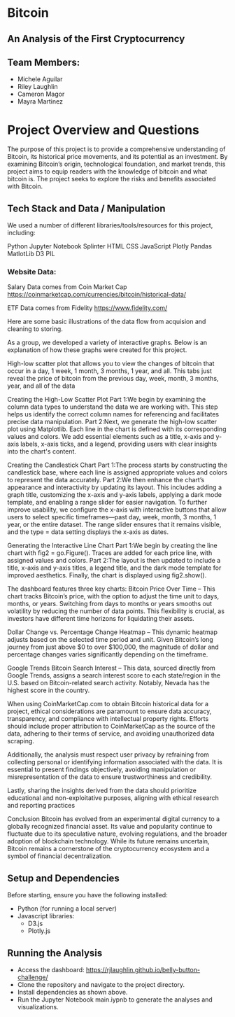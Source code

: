 # Bitcoin
## An Analysis of the First Cryptocurrency

## Team Members:
- Michele Aguilar
- Riley Laughlin
- Cameron Magor
- Mayra Martinez

# Project Overview and Questions
The purpose of this project is to provide a comprehensive understanding of Bitcoin, its historical price movements, and its potential as an investment. By examining Bitcoin’s origin, technological foundation, and market trends, this project aims to equip readers with the knowledge of bitcoin and what bitcoin is. The project seeks to explore the risks and benefits associated with Bitcoin.


## Tech Stack and Data / Manipulation
We used a number of different libraries/tools/resources for this project, including:

Python
Jupyter Notebook
Splinter
HTML
CSS
JavaScript
Plotly
Pandas
MatlotLib
D3
PIL

### Website Data:

Salary Data comes from Coin Market Cap https://coinmarketcap.com/currencies/bitcoin/historical-data/

ETF Data comes from Fidelity https://www.fidelity.com/

Here are some basic illustrations of the data flow from acquision and cleaning to storing.






As a group, we developed a variety of interactive graphs. Below is an explanation of how these graphs were created for this project.

High-low scatter plot that allows you to view the changes of bitcoin that occur in a day, 1 week, 1 month, 3 months, 1 year, and all. This tabs just reveal the price of bitcoin from the previous day, week, month, 3 months, year, and all of the data  

Creating the High-Low Scatter Plot
Part 1:We begin by examining the column data types to understand the data we are working with. This step helps us identify the correct column names for referencing and facilitates precise data manipulation.
Part 2:Next, we generate the high-low scatter plot using Matplotlib. Each line in the chart is defined with its corresponding values and colors. We add essential elements such as a title, x-axis and y-axis labels, x-axis ticks, and a legend, providing users with clear insights into the chart's content.

Creating the Candlestick Chart
Part 1:The process starts by constructing the candlestick base, where each line is assigned appropriate values and colors to represent the data accurately.
Part 2:We then enhance the chart’s appearance and interactivity by updating its layout. This includes adding a graph title, customizing the x-axis and y-axis labels, applying a dark mode template, and enabling a range slider for easier navigation.
To further improve usability, we configure the x-axis with interactive buttons that allow users to select specific timeframes—past day, week, month, 3 months, 1 year, or the entire dataset. The range slider ensures that it remains visible, and the type = data setting displays the x-axis as dates.

Generating the Interactive Line Chart
Part 1:We begin by creating the line chart with fig2 = go.Figure(). Traces are added for each price line, with assigned values and colors.
Part 2:The layout is then updated to include a title, x-axis and y-axis titles, a legend title, and the dark mode template for improved aesthetics. Finally, the chart is displayed using fig2.show().

The dashboard features three key charts:
Bitcoin Price Over Time – This chart tracks Bitcoin’s price, with the option to adjust the time unit to days, months, or years. Switching from days to months or years smooths out volatility by reducing the number of data points. This flexibility is crucial, as investors have different time horizons for liquidating their assets.

Dollar Change vs. Percentage Change Heatmap – This dynamic heatmap adjusts based on the selected time period and unit. Given Bitcoin’s long journey from just above $0 to over $100,000, the magnitude of dollar and percentage changes varies significantly depending on the timeframe.

Google Trends Bitcoin Search Interest – This data, sourced directly from Google Trends, assigns a search interest score to each state/region in the U.S. based on Bitcoin-related search activity. Notably, Nevada has the highest score in the country.

When using CoinMarketCap.com to obtain Bitcoin historical data for a project, ethical considerations are paramount to ensure data accuracy, transparency, and compliance with intellectual property rights. Efforts should include proper attribution to CoinMarketCap as the source of the data, adhering to their terms of service, and avoiding unauthorized data scraping. 

Additionally, the analysis must respect user privacy by refraining from collecting personal or identifying information associated with the data. It is essential to present findings objectively, avoiding manipulation or misrepresentation of the data to ensure trustworthiness and credibility. 

Lastly, sharing the insights derived from the data should prioritize educational and non-exploitative purposes, aligning with ethical research and reporting practices

Conclusion 
Bitcoin has evolved from an experimental digital currency to a globally recognized financial asset. Its value and popularity continue to fluctuate due to its speculative nature, evolving regulations, and the broader adoption of blockchain technology. While its future remains uncertain, Bitcoin remains a cornerstone of the cryptocurrency ecosystem and a symbol of financial decentralization.

## Setup and Dependencies

Before starting, ensure you have the following installed:

- Python (for running a local server)
- Javascript libraries:
    - D3.js
    - Plotly.js

## Running the Analysis
- Access the dashboard: https://rjlaughlin.github.io/belly-button-challenge/
- Clone the repository and navigate to the project directory.
- Install dependencies as shown above.
- Run the Jupyter Notebook main.iypnb to generate the analyses and visualizations.